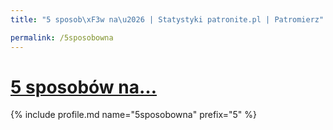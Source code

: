 ```yaml
---
title: "5 sposob\xF3w na\u2026 | Statystyki patronite.pl | Patromierz"

permalink: /5sposobowna
---
```


# [5 sposobów na…](https://patronite.pl/5sposobowna)

{% include profile.md name="5sposobowna" prefix="5" %}
